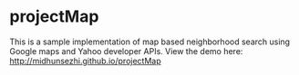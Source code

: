 # projectMap

This is a sample implementation of map based neighborhood search using Google maps and Yahoo developer APIs.
 View the demo here: http://midhunsezhi.github.io/projectMap
